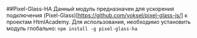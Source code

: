 ##Pixel-Glass-HA
Данный модуль предназначен для ускорения подключения (Pixel-Glass)[https://github.com/yoksel/pixel-glass-js/]
к проектам HtmlAcademy. 
Для использования, необходимо установить модуль глобально:
`npm install -g pixel-glass-ha`
